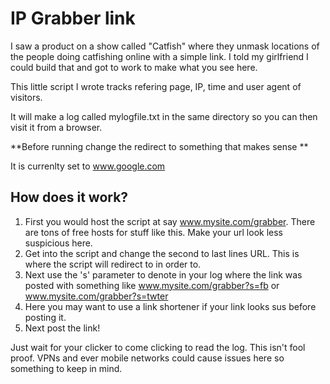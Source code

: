 # IP Grabber link

I saw a product on a show called "Catfish" where they unmask locations of the people doing catfishing online with a simple link. I told my girlfriend I could build that and got to work to make what you see here.

This little script I wrote tracks refering page, IP, time and user agent of visitors. 

It will make a log called mylogfile.txt in the same directory so you can then visit it from a browser.

**Before running change the redirect to something that makes sense **

It is currenlty set to www.google.com

## How does it work? 

1) First you would host the script at say www.mysite.com/grabber. There are tons of free hosts for stuff like this. Make your url look less suspicious here.
2) Get into the script and change the second to last lines URL. This is where the script will redirect to in order to.
3) Next use the 's' parameter to denote in your log where the link was posted with something like www.mysite.com/grabber?s=fb or www.mysite.com/grabber?s=twter
4) Here you may want to use a link shortener if your link looks sus before posting it.
5) Next post the link!

Just wait for your clicker to come clicking to read the log. This isn't fool proof. VPNs and ever mobile networks could cause issues here so something to keep in mind. 
